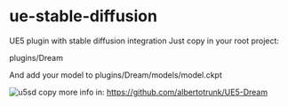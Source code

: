 # ue-stable-diffusion
UE5 plugin with stable diffusion integration
Just copy in your root project:

plugins/Dream

And add your model to 
plugins/Dream/models/model.ckpt

![u5sd copy](https://user-images.githubusercontent.com/8300565/197598541-de332abd-9755-45e3-b5da-2fd4a647144e.jpg)
more info in:
https://github.com/albertotrunk/UE5-Dream
